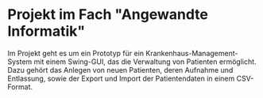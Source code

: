 # Projekt im Fach "Angewandte Informatik"

Im Projekt geht es um ein Prototyp für ein Krankenhaus-Management-System mit einem Swing-GUI, das die Verwaltung von Patienten ermöglicht. Dazu gehört das Anlegen von neuen Patienten, deren Aufnahme und Entlassung, sowie der Export und Import der Patientendaten in einem CSV-Format. 